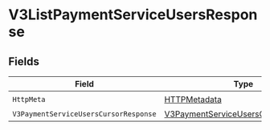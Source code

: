 # V3ListPaymentServiceUsersResponse


## Fields

| Field                                                                                                 | Type                                                                                                  | Required                                                                                              | Description                                                                                           |
| ----------------------------------------------------------------------------------------------------- | ----------------------------------------------------------------------------------------------------- | ----------------------------------------------------------------------------------------------------- | ----------------------------------------------------------------------------------------------------- |
| `HttpMeta`                                                                                            | [HTTPMetadata](../../Models/Components/HTTPMetadata.md)                                               | :heavy_check_mark:                                                                                    | N/A                                                                                                   |
| `V3PaymentServiceUsersCursorResponse`                                                                 | [V3PaymentServiceUsersCursorResponse](../../Models/Components/V3PaymentServiceUsersCursorResponse.md) | :heavy_minus_sign:                                                                                    | OK                                                                                                    |